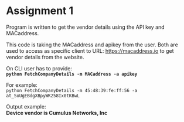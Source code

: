 # Assignment 1

Program is written to get the vendor details using the API key and MACaddress.

This code is taking the MACaddress and apikey from the user. 
Both are used to access as specific client to URL: https://macaddress.io 
to get vendor details from the website.

On CLI user has to provide:  
**`python FetchCompanyDetails -m MACaddress -a apikey`**

For example:  
 `python FetchCompanyDetails -m 45:48:39:fe:ff:56 -a at_SoUgEBdgXBpyWK258Ix0tKBwL`
 
Output example:  
**Device vendor is Cumulus Networks, Inc**
